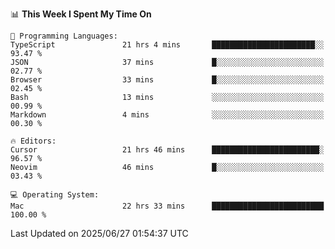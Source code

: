 <!--START_SECTION:waka-->
📊 **This Week I Spent My Time On** 

```text
💬 Programming Languages: 
TypeScript               21 hrs 4 mins       ███████████████████████░░   93.47 % 
JSON                     37 mins             █░░░░░░░░░░░░░░░░░░░░░░░░   02.77 % 
Browser                  33 mins             █░░░░░░░░░░░░░░░░░░░░░░░░   02.45 % 
Bash                     13 mins             ░░░░░░░░░░░░░░░░░░░░░░░░░   00.99 % 
Markdown                 4 mins              ░░░░░░░░░░░░░░░░░░░░░░░░░   00.30 % 

🔥 Editors: 
Cursor                   21 hrs 46 mins      ████████████████████████░   96.57 % 
Neovim                   46 mins             █░░░░░░░░░░░░░░░░░░░░░░░░   03.43 % 

💻 Operating System: 
Mac                      22 hrs 33 mins      █████████████████████████   100.00 % 
```


 Last Updated on 2025/06/27 01:54:37 UTC
<!--END_SECTION:waka-->
